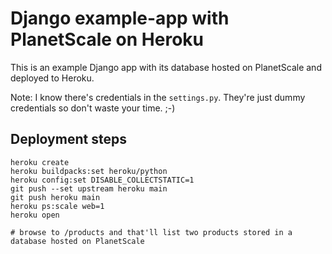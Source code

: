 # Django example-app with PlanetScale on Heroku

This is an example Django app with its database hosted on PlanetScale and deployed to Heroku.

Note: I know there's credentials in the `settings.py`. They're just dummy credentials so don't waste your time. ;-)

## Deployment steps

```
heroku create
heroku buildpacks:set heroku/python
heroku config:set DISABLE_COLLECTSTATIC=1
git push --set upstream heroku main
git push heroku main
heroku ps:scale web=1
heroku open

# browse to /products and that'll list two products stored in a database hosted on PlanetScale
```
